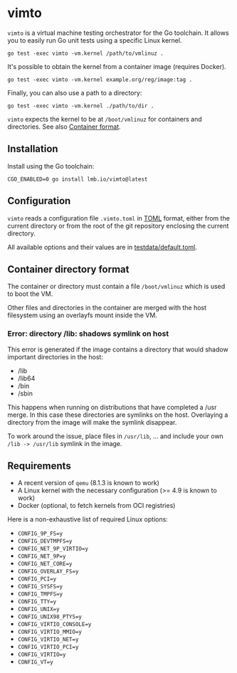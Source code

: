 # vimto

`vimto` is a virtual machine testing orchestrator for the Go toolchain. It allows you to easily run Go unit tests using a specific Linux kernel.

```shell
go test -exec vimto -vm.kernel /path/to/vmlinuz .
```

It's possible to obtain the kernel from a container image (requires Docker).

```shell
go test -exec vimto -vm.kernel example.org/reg/image:tag .
```

Finally, you can also use a path to a directory:

```shell
go test -exec vimto -vm.kernel ./path/to/dir .
```

`vimto` expects the kernel to be at `/boot/vmlinuz` for containers and directories.
See also [Container format](#container-format).

## Installation

Install using the Go toolchain:

```shell
CGO_ENABLED=0 go install lmb.io/vimto@latest
```

## Configuration

`vimto` reads a configuration file `.vimto.toml` in [TOML] format, either from the current directory or from the root of the git repository enclosing the current directory.

All available options and their values are in [testdata/default.toml](./testdata/default.toml).

## Container directory format

The container or directory must contain a file `/boot/vmlinuz` which is used to boot the VM.

Other files and directories in the container are merged with the host filesystem
using an overlayfs mount inside the VM.

### Error: directory /lib: shadows symlink on host

This error is generated if the image contains a directory that would shadow
important directories in the host:

* /lib
* /lib64
* /bin
* /sbin

This happens when running on distributions that have completed a /usr merge. In
this case these directories are symlinks on the host. Overlaying a directory from
the image will make the symlink disappear.

To work around the issue, place files in `/usr/lib`, ... and include your own
`/lib -> /usr/lib` symlink in the image.

## Requirements

* A recent version of `qemu` (8.1.3 is known to work)
* A Linux kernel with the necessary configuration (>= 4.9 is known to work)
* Docker (optional, to fetch kernels from OCI registries)

Here is a non-exhaustive list of required Linux options:

* `CONFIG_9P_FS=y`
* `CONFIG_DEVTMPFS=y`
* `CONFIG_NET_9P_VIRTIO=y`
* `CONFIG_NET_9P=y`
* `CONFIG_NET_CORE=y`
* `CONFIG_OVERLAY_FS=y`
* `CONFIG_PCI=y`
* `CONFIG_SYSFS=y`
* `CONFIG_TMPFS=y`
* `CONFIG_TTY=y`
* `CONFIG_UNIX=y`
* `CONFIG_UNIX98_PTYS=y`
* `CONFIG_VIRTIO_CONSOLE=y`
* `CONFIG_VIRTIO_MMIO=y`
* `CONFIG_VIRTIO_NET=y`
* `CONFIG_VIRTIO_PCI=y`
* `CONFIG_VIRTIO=y`
* `CONFIG_VT=y`

[TOML]: https://toml.io/en/v1.0.0